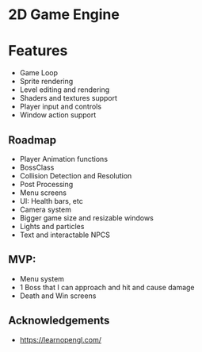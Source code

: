 # 2D Game Engine

# Features

- Game Loop
- Sprite rendering
- Level editing and rendering
- Shaders and textures support
- Player input and controls
- Window action support

## Roadmap

- Player Animation functions
- BossClass
- Collision Detection and Resolution
- Post Processing
- Menu screens
- UI: Health bars, etc
- Camera system
- Bigger game size and resizable windows
- Lights and particles
- Text and interactable NPCS

## MVP:

- Menu system
- 1 Boss that I can approach and hit and cause damage
- Death and Win screens

## Acknowledgements

- https://learnopengl.com/
